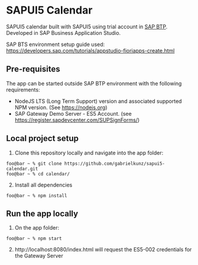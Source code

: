 # SAPUI5 Calendar

SAPUI5 calendar built with SAPUI5 using trial account in [SAP BTP](https://account.hanatrial.ondemand.com/trial/). Developed in SAP Business Application Studio.

SAP BTS environment setup guide used: https://developers.sap.com/tutorials/appstudio-fioriapps-create.html

## Pre-requisites

The app can be started outside SAP BTP environment with the following requirements:
- NodeJS LTS (Long Term Support) version and associated supported NPM version. (See https://nodejs.org)
- SAP Gateway Demo Server - ES5 Account. (see https://register.sapdevcenter.com/SUPSignForms/)

## Local project setup

1. Clone this repository locally and navigate into the app folder:
```console
foo@bar ~ % git clone https://github.com/gabrielkunz/sapui5-calendar.git
foo@bar ~ % cd calendar/
```
2. Install all dependencies
```console
foo@bar ~ % npm install
```

## Run the app locally
1. On the app folder:
```console
foo@bar ~ % npm start
```
2. http://localhost:8080/index.html will request the ES5-002 credentials for the Gateway Server
